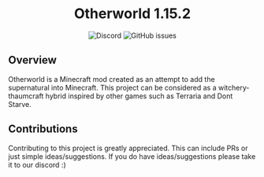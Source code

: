 <h1 align=center>Otherworld 1.15.2</h1>
 <p align=center>
 <img alt="Discord" src="https://img.shields.io/discord/360327589287559178?color=green&label=Discord%20&style=for-the-badge">
 <img alt="GitHub issues" src="https://img.shields.io/github/issues/DivineGenesis/Otherworld?color=red&style=for-the-badge">
</p>

## Overview
Otherworld is a Minecraft mod created as an attempt to add the supernatural into Minecraft. This project can be considered as a witchery-thaumcraft hybrid inspired by other games such as Terraria and Dont Starve.

## Contributions
Contributing to this project is greatly appreciated. This can include PRs or just simple ideas/suggestions. If you do have ideas/suggestions please take it to our discord :)
